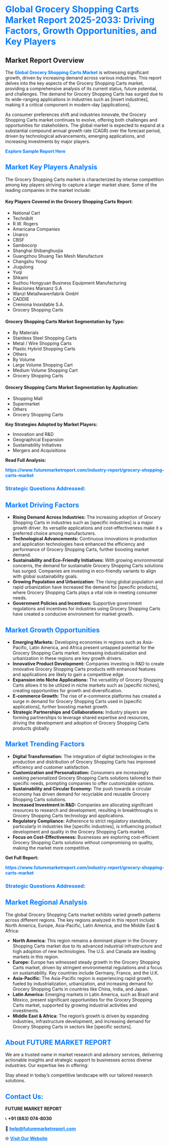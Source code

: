 <h1 style="color: #007BFF;">Global Grocery Shopping Carts Market Report 2025-2033: Driving Factors, Growth Opportunities, and Key Players</h1>

<section id="overview">
<h2>Market Report Overview</h2>
<p>The <a href="https://www.futuremarketreport.com/industry-report/grocery-shopping-carts-market" style="color: #007BFF; text-decoration: none;"><strong>Global Grocery Shopping Carts Market</strong></a> is witnessing significant growth, driven by increasing demand across various industries. This report delves into the key aspects of the Grocery Shopping Carts market, providing a comprehensive analysis of its current status, future potential, and challenges. The demand for Grocery Shopping Carts has surged due to its wide-ranging applications in industries such as [insert industries], making it a critical component in modern-day [applications].</p>
<p>As consumer preferences shift and industries innovate, the Grocery Shopping Carts market continues to evolve, offering both challenges and opportunities for stakeholders. The global market is expected to expand at a substantial compound annual growth rate (CAGR) over the forecast period, driven by technological advancements, emerging applications, and increasing investments by major players.</p>
</section>

<section id="overview">
<p><a href="https://www.futuremarketreport.com/request-sample/reportId=100826" style="color: #007BFF; text-decoration: none;"><strong>Explore Sample Report Here</strong></a></p>
</section>

<section id="key-players">
<h2 style="color: #007BFF;">Market Key Players Analysis</h2>
<p>The Grocery Shopping Carts market is characterized by intense competition among key players striving to capture a larger market share. Some of the leading companies in the market include:</p>
<h4>Key Players Covered in the Grocery Shopping Carts Report:</h4>
<ul><li>National Cart</li><li>Technibilt</li><li>R.W. Rogers</li><li>Americana Companies</li><li>Unarco</li><li>CBSF</li><li>Sambocorp</li><li>Shanghai Shibanghuojia</li><li>Guangzhou Shuang Tao Mesh Manufacture</li><li>Changshu Yooqi</li><li>Jiugulong</li><li>Yuqi</li><li>Shkami</li><li>Suzhou Hongyuan Business Equipment Manufacturing</li><li>Reaciones Marsanz S.A</li><li>Wanzl Metallwarenfabrik GmbH</li><li>CADDIE</li><li>Cremona Inoxidable S.A.</li><li>Grocery Shopping Carts</li></ul>
<h4>Grocery Shopping Carts Market Segmentation by Type:</h4>
<ul><li>By Materials</li><li>Stainless Steel Shopping Carts</li><li>Metal / Wire Shopping Carts</li><li>Plastic Hybrid Shopping Carts</li><li>Others</li><li>By Volume</li><li>Large Volume Shopping Cart</li><li>Medium Volume Shopping Cart</li><li>Grocery Shopping Carts</li></ul>

<h4>Grocery Shopping Carts Market Segmentation by Application:</h4>
<ul><li>Shopping Mall</li><li>Supermarket</li><li>Others</li><li>Grocery Shopping Carts</li></ul>
<p><strong>Key Strategies Adopted by Market Players:</strong></p>
<ul>
<li>Innovation and R&D</li>
<li>Geographical Expansion</li>
<li>Sustainability Initiatives</li>
<li>Mergers and Acquisitions</li>
</ul>
</section>

<section>
<p><strong>Read Full Analysis: </strong></p><a href="https://www.futuremarketreport.com/industry-report/grocery-shopping-carts-market" style="color: #007BFF; text-decoration: none;"><strong>https://www.futuremarketreport.com/industry-report/grocery-shopping-carts-market</strong></a>
<h3 style="color: #007BFF;">Strategic Questions Addressed:</h3>
</section>

<section id="driving-factors">
<h2 style="color: #007BFF;">Market Driving Factors</h2>
<ul>
<li><strong>Rising Demand Across Industries:</strong> The increasing adoption of Grocery Shopping Carts in industries such as [specific industries] is a major growth driver. Its versatile applications and cost-effectiveness make it a preferred choice among manufacturers.</li>
<li><strong>Technological Advancements:</strong> Continuous innovations in production and application technologies have enhanced the efficiency and performance of Grocery Shopping Carts, further boosting market demand.</li>
<li><strong>Sustainability and Eco-Friendly Initiatives:</strong> With growing environmental concerns, the demand for sustainable Grocery Shopping Carts solutions has surged. Companies are investing in eco-friendly variants to align with global sustainability goals.</li>
<li><strong>Growing Population and Urbanization:</strong> The rising global population and rapid urbanization have increased the demand for [specific products], where Grocery Shopping Carts plays a vital role in meeting consumer needs.</li>
<li><strong>Government Policies and Incentives:</strong> Supportive government regulations and incentives for industries using Grocery Shopping Carts have created a conducive environment for market growth.</li>
</ul>
</section>

<section id="growth-opportunities">
<h2 style="color: #007BFF;">Market Growth Opportunities</h2>
<ul>
<li><strong>Emerging Markets:</strong> Developing economies in regions such as Asia-Pacific, Latin America, and Africa present untapped potential for the Grocery Shopping Carts market. Increasing industrialization and urbanization in these regions are key growth drivers.</li>
<li><strong>Innovative Product Development:</strong> Companies investing in R&D to create innovative Grocery Shopping Carts products with enhanced features and applications are likely to gain a competitive edge.</li>
<li><strong>Expansion into Niche Applications:</strong> The versatility of Grocery Shopping Carts allows it to be utilized in niche markets such as [specific niches], creating opportunities for growth and diversification.</li>
<li><strong>E-commerce Growth:</strong> The rise of e-commerce platforms has created a surge in demand for Grocery Shopping Carts used in [specific applications], further boosting market growth.</li>
<li><strong>Strategic Partnerships and Collaborations:</strong> Industry players are forming partnerships to leverage shared expertise and resources, driving the development and adoption of Grocery Shopping Carts products globally.</li>
</ul>
</section>

<section id="trending-factors">
<h2 style="color: #007BFF;">Market Trending Factors</h2>
<ul>
<li><strong>Digital Transformation:</strong> The integration of digital technologies in the production and distribution of Grocery Shopping Carts has improved efficiency and customer satisfaction.</li>
<li><strong>Customization and Personalization:</strong> Consumers are increasingly seeking personalized Grocery Shopping Carts solutions tailored to their specific needs, prompting companies to offer customizable options.</li>
<li><strong>Sustainability and Circular Economy:</strong> The push towards a circular economy has driven demand for recyclable and reusable Grocery Shopping Carts solutions.</li>
<li><strong>Increased Investment in R&D:</strong> Companies are allocating significant resources to research and development, resulting in breakthroughs in Grocery Shopping Carts technology and applications.</li>
<li><strong>Regulatory Compliance:</strong> Adherence to strict regulatory standards, particularly in industries like [specific industries], is influencing product development and quality in the Grocery Shopping Carts market.</li>
<li><strong>Focus on Cost-Effectiveness:</strong> Businesses are exploring cost-efficient Grocery Shopping Carts solutions without compromising on quality, making the market more competitive.</li>
</ul>
</section>

<section>
<p><strong>Get Full Report: </strong></p><a href="https://www.futuremarketreport.com/industry-report/grocery-shopping-carts-market" style="color: #007BFF; text-decoration: none;"><strong>https://www.futuremarketreport.com/industry-report/grocery-shopping-carts-market</strong></a>
<h3 style="color: #007BFF;">Strategic Questions Addressed:</h3>
</section>


<section id="regional-analysis">
<h2 style="color: #007BFF;">Market Regional Analysis</h2>
<p>The global Grocery Shopping Carts market exhibits varied growth patterns across different regions. The key regions analyzed in this report include North America, Europe, Asia-Pacific, Latin America, and the Middle East & Africa:</p>
<ul>
<li><strong>North America:</strong> This region remains a dominant player in the Grocery Shopping Carts market due to its advanced industrial infrastructure and high adoption of new technologies. The U.S. and Canada are leading markets in this region.</li>
<li><strong>Europe:</strong> Europe has witnessed steady growth in the Grocery Shopping Carts market, driven by stringent environmental regulations and a focus on sustainability. Key countries include Germany, France, and the U.K.</li>
<li><strong>Asia-Pacific:</strong> The Asia-Pacific region is experiencing rapid growth, fueled by industrialization, urbanization, and increasing demand for Grocery Shopping Carts in countries like China, India, and Japan.</li>
<li><strong>Latin America:</strong> Emerging markets in Latin America, such as Brazil and Mexico, present significant opportunities for the Grocery Shopping Carts market, supported by growing industrial activities and investments.</li>
<li><strong>Middle East & Africa:</strong> The region’s growth is driven by expanding industries, infrastructure development, and increasing demand for Grocery Shopping Carts in sectors like [specific sectors].</li>
</ul>
</section>

<footer>
<h2 style="color: #007BFF;">About FUTURE MARKET REPORT</h2>
<p>We are a trusted name in market research and advisory services, delivering actionable insights and strategic support to businesses across diverse industries. Our expertise lies in offering:</p>

<p>Stay ahead in today’s competitive landscape with our tailored research solutions.</p>

<h2 style="color: #007BFF;">Contact Us:</h2>
<p><strong>FUTURE MARKET REPORT</strong></p>
<p>📞 <strong>+91 (883) 074-8030</strong></p>
<p>📧 <strong><a href="mailto:help@futuremarketreport.com" style="color: #007BFF;">help@futuremarketreport.com</a></strong></p>
<p>🌐 <strong><a href="https://www.futuremarketreport.com/" style="color: #007BFF;">Visit Our Website</a></strong></p>
</footer>
